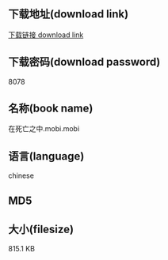 ## 下载地址(download link)
[下载链接 download link](https://tutu365.netlify.app/?s=%E5%9C%A8%E6%AD%BB%E4%BA%A1%E4%B9%8B%E4%B8%AD.mobi)

## 下载密码(download password)
8078

## 名称(book name)
在死亡之中.mobi.mobi

## 语言(language)
chinese

## MD5


## 大小(filesize)
815.1 KB
